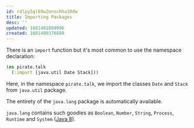 ```yaml
---
id: rdlpy5ql69w2onschha10dw
title: Importing Packages
desc: ''
updated: 1681401809996
created: 1681400376889
---
```

There is an `import` function but it's most common to use the namespace declaration:

```clojure
(ns pirate.talk
  (:import [java.util Date Stack]))
```

Here, in the namespace `pirate.talk`, we import the classes `Date` and `Stack` from `java.util` package. 

The entirety of the `java.lang` package is automatically available. 

`java.lang` contains such goodies as `Boolean`, `Number`, `String`, `Process`, `Runtime` and `System` ([Java 8](https://docs.oracle.com/javase/8/docs/api/java/lang/package-summary.html)).